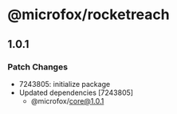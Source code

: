 # @microfox/rocketreach

## 1.0.1

### Patch Changes

- 7243805: initialize package
- Updated dependencies [7243805]
  - @microfox/core@1.0.1
